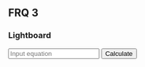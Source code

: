 ## FRQ 3

### Lightboard

<input id="input" placeholder="Input equation">
    <button onclick="calculate(getInput())">Calculate</button>

<h2 id="result"></h2>

<script>

function getInput(){
    let equation = document.getElementById("input").value;
    console.log(equation);
    return equation;
}

function calculate(phrase) {
    result = document.getElementById("result");
    fetch('https://samayacsa.tk/api/calculator/' + phrase)
    .then(response => response.json())
    .then(data => {
        console.log(data);
        result.innerHTML = data.Result;
    })
}

</script>
